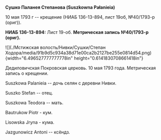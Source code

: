 **Сушко Паланея Степанова (Suszkowna Pałanieia)**

10 мая 1793 г -- крещение (НИАБ 136-13-894, лист 19об, №40/1793-р
(ориг)).

**НИАБ 136-13-894:** Лист 19-об. **Метрическая запись №40/1793-р
(ориг).**

![](./Мстижская волость/Нивки/Сушки/Степан Ходора/media/91b9d5c934a38d71e00ca2b2127be255e0814d54.png){width="6.496527777777778in"
height="0.6141830708661418in"}

Дедиловичская Покровская церковь. 10 мая 1793 года. Метрическая запись о
крещении.

Suszkowa Palanieia -- дочь селян с деревни Нивки.

Suszko Stefan -- отец.

Suszkowa Teodora -- мать.

Bautrukow Piotr - кум.

Lisowska Jryna - кума.

Jazgunowicz Antoni -- ксёндз.
